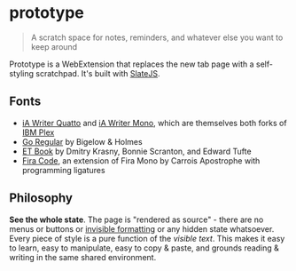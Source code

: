 # prototype

> A scratch space for notes, reminders, and whatever else you want to keep around

Prototype is a WebExtension that replaces the new tab page with a self-styling scratchpad. It's built with [SlateJS](https://github.com/ianstormtaylor/slate).

## Fonts

- [iA Writer Quatto](https://github.com/iaolo/iA-Fonts/tree/master/iA%20Writer%20Quattro) and [iA Writer Mono](https://github.com/iaolo/iA-Fonts/tree/master/iA%20Writer%20Mono), which are themselves both forks of [IBM Plex](https://github.com/IBM/plex)
- [Go Regular](https://blog.golang.org/go-fonts) by Bigelow & Holmes
- [ET Book](https://edwardtufte.github.io/et-book/) by Dmitry Krasny, Bonnie Scranton, and Edward Tufte
- [Fira Code](https://github.com/tonsky/FiraCode), an extension of Fira Mono by Carrois Apostrophe with programming ligatures

## Philosophy

**See the whole state**. The page is "rendered as source" - there are no menus or buttons or [invisible formatting](https://xkcd.com/2109/) or any hidden state whatsoever. Every piece of style is a pure function of the _visible text_. This makes it easy to learn, easy to manipulate, easy to copy & paste, and grounds reading & writing in the same shared environment.
